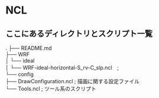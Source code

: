 # NCL

## ここにあるディレクトリとスクリプト一覧

.
├── README.md  
├── WRF  
│      └── ideal  
│              └── WRF-ideal-horizontal-S_rv-C_slp.ncl　;   
└── config  
        ├── DrawConfiguration.ncl ; 描画に関する設定ファイル  
        └── Tools.ncl             ; ツール系のスクリプト  
